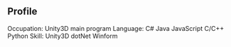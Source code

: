 ## Profile
Occupation: Unity3D main program
Language: C# Java JavaScript C/C++ Python
Skill: Unity3D dotNet Winform
